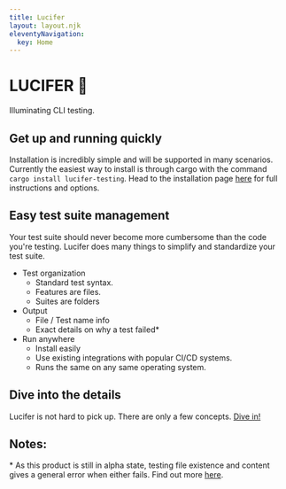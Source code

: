 ```yaml
---
title: Lucifer
layout: layout.njk
eleventyNavigation:
  key: Home
---
```


# LUCIFER 🐲

Illuminating CLI testing.

## Get up and running quickly

Installation is incredibly simple and will be supported in many scenarios. Currently the easiest way to install is through cargo with the command <code>cargo install lucifer-testing</code>. Head to the installation page [here](/installation) for full instructions and options.

## Easy test suite management

Your test suite should never become more cumbersome than the code you're testing. Lucifer does many things to simplify and standardize your test suite.

- Test organization
  - Standard test syntax.
  - Features are files.
  - Suites are folders
- Output
  - File / Test name info
  - Exact details on why a test failed*
- Run anywhere
  - Install easily
  - Use existing integrations with popular CI/CD systems.
  - Runs the same on any same operating system.


## Dive into the details

Lucifer is not hard to pick up. There are only a few concepts. [Dive in!](/reference)

## Notes:
\* As this product is still in alpha state, testing file existence and content gives a general error when either fails. Find out more [here](/reference/tests#file).
